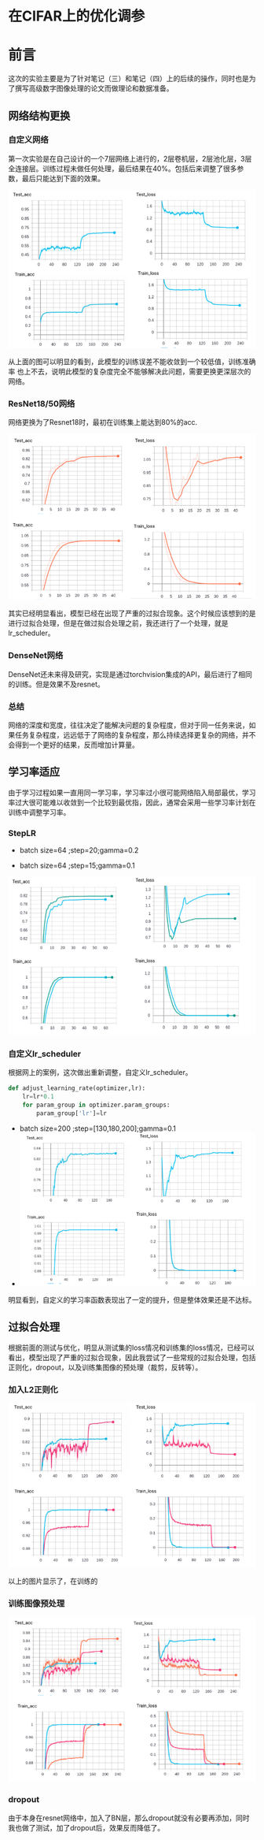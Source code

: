 # 在CIFAR上的优化调参

# 前言

这次的实验主要是为了针对笔记（三）和笔记（四）上的后续的操作，同时也是为了撰写高级数字图像处理的论文而做理论和数据准备。

## 网络结构更换

### 自定义网络

第一次实验是在自己设计的一个7层网络上进行的，2层卷机层，2层池化层，3层全连接层。训练过程未做任何处理，最后结果在40%。包括后来调整了很多参数，最后只能达到下面的效果。

<img src="https://raw.githubusercontent.com/UESTC-Liuxin/pytorch/master/md_img/Cifar自定义网络.png" style="zoom:80%;" />

从上面的图可以明显的看到，此模型的训练误差不能收敛到一个较低值，训练准确率 也上不去，说明此模型的复杂度完全不能够解决此问题，需要更换更深层次的网络。

### ResNet18/50网络

网络更换为了Resnet18时，最初在训练集上能达到80%的acc.

<img src="https://raw.githubusercontent.com/UESTC-Liuxin/pytorch/master/md_img/resnet18_init.png" style="zoom:80%;" />

其实已经明显看出，模型已经在出现了严重的过拟合现象。这个时候应该想到的是进行过拟合处理，但是在做过拟合处理之前，我还进行了一个处理，就是lr_scheduler。

### DenseNet网络

DenseNet还未来得及研究，实现是通过torchvision集成的API，最后进行了相同的训练。但是效果不及resnet。

### 总结

网络的深度和宽度，往往决定了能解决问题的复杂程度，但对于同一任务来说，如果任务复杂程度，远远低于了网络的复杂程度，那么持续选择更复杂的网络，并不会得到一个更好的结果，反而增加计算量。

## 学习率适应

由于学习过程如果一直用同一学习率，学习率过小很可能网络陷入局部最优，学习率过大很可能难以收敛到一个比较到最优指，因此，通常会采用一些学习率计划在训练中调整学习率。

### StepLR

- batch size=64 ;step=20;gamma=0.2

- batch size=64 ;step=15;gamma=0.1

<img src="https://raw.githubusercontent.com/UESTC-Liuxin/pytorch/master/md_img/steplr.png" style="zoom:80%;" />

### 自定义lr_scheduler

根据网上的案例，这次做出重新调整，自定义lr_scheduler。

```python
def adjust_learning_rate(optimizer,lr):
    lr=lr*0.1
    for param_group in optimizer.param_groups:
        param_group['lr']=lr

```

- batch size=200 ;step=[130,180,200];gamma=0.1
- <img src="https://raw.githubusercontent.com/UESTC-Liuxin/pytorch/master/md_img/customized_lr.png" style="zoom:80%;" />


明显看到，自定义的学习率函数表现出了一定的提升，但是整体效果还是不达标。

## 过拟合处理

根据前面的测试与优化，明显从测试集的loss情况和训练集的loss情况，已经可以看出，模型出现了严重的过拟合现象，因此我尝试了一些常规的过拟合处理，包括正则化，dropout，以及训练集图像的预处理（裁剪，反转等）。

### 加入L2正则化

<img src="https://raw.githubusercontent.com/UESTC-Liuxin/pytorch/master/md_img/L2.png" style="zoom:80%;" />

以上的图片显示了，在训练的

###  训练图像预处理

<img src="https://raw.githubusercontent.com/UESTC-Liuxin/pytorch/master/md_img/predeal.png" style="zoom:80%;" />

### dropout

由于本身在resnet网络中，加入了BN层，那么dropout就没有必要再添加，同时我也做了测试，加了dropout后，效果反而降低了。

